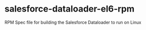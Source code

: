 # salesforce-dataloader-el6-rpm
RPM Spec file for building the Salesforce Dataloader to run on Linux
